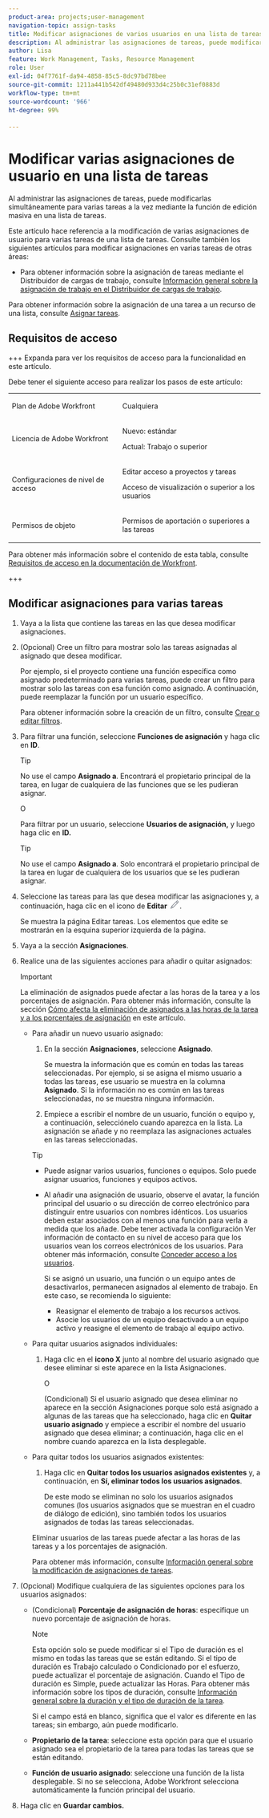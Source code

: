 ```yaml
---
product-area: projects;user-management
navigation-topic: assign-tasks
title: Modificar asignaciones de varios usuarios en una lista de tareas
description: Al administrar las asignaciones de tareas, puede modificarlas simultáneamente para varias tareas a la vez mediante la función de edición masiva en una lista de tareas.
author: Lisa
feature: Work Management, Tasks, Resource Management
role: User
exl-id: 04f7761f-da94-4858-85c5-8dc97bd78bee
source-git-commit: 1211a441b542df49480d933d4c25b0c31ef0883d
workflow-type: tm+mt
source-wordcount: '966'
ht-degree: 99%

---
```


# Modificar varias asignaciones de usuario en una lista de tareas

<!--Audited: 07/2024-->

<!--
<p>There is a similar article in Resource Scheduling and a similar one for Issues; when things change, you might need to update all 3</p>
-->

Al administrar las asignaciones de tareas, puede modificarlas simultáneamente para varias tareas a la vez mediante la función de edición masiva en una lista de tareas.

Este artículo hace referencia a la modificación de varias asignaciones de usuario para varias tareas de una lista de tareas. Consulte también los siguientes artículos para modificar asignaciones en varias tareas de otras áreas:

* Para obtener información sobre la asignación de tareas mediante el Distribuidor de cargas de trabajo, consulte [Información general sobre la asignación de trabajo en el Distribuidor de cargas de trabajo](../../../resource-mgmt/workload-balancer/assign-work-in-workload-balancer.md).

Para obtener información sobre la asignación de una tarea a un recurso de una lista, consulte [Asignar tareas](../../../manage-work/tasks/assign-tasks/assign-tasks.md).

## Requisitos de acceso

+++ Expanda para ver los requisitos de acceso para la funcionalidad en este artículo.

Debe tener el siguiente acceso para realizar los pasos de este artículo:

<table style="table-layout:auto"> 
 <col> 
 <col> 
 <tbody> 
  <tr> 
   <td role="rowheader">Plan de Adobe Workfront</td> 
   <td> <p>Cualquiera</p> </td> 
  </tr> 
  <tr> 
   <td role="rowheader">Licencia de Adobe Workfront</td> 
   <td> <p>Nuevo: estándar</p>
   <p>Actual: Trabajo o superior</p> </td> 
  </tr> 
  <tr> 
   <td role="rowheader">Configuraciones de nivel de acceso</td> 
   <td> <p>Editar acceso a proyectos y tareas</p> <p>Acceso de visualización o superior a los usuarios</p>  </td> 
  </tr> 
  <tr> 
   <td role="rowheader">Permisos de objeto</td> 
   <td> <p>Permisos de aportación o superiores a las tareas</p>  </td> 
  </tr> 
 </tbody> 
</table>

Para obtener más información sobre el contenido de esta tabla, consulte [Requisitos de acceso en la documentación de Workfront](/help/quicksilver/administration-and-setup/add-users/access-levels-and-object-permissions/access-level-requirements-in-documentation.md).

+++

<!--
<div data-mc-conditions="QuicksilverOrClassic.Draft mode">
<h2>When to modify user assignments on tasks</h2>
<p>(NOTE: moved to the new article: /Content/Manage work/Tasks/Assign tasks/modify-task-assignments-overview.htm) </p>
<p>You might want to modify the user assignments for multiple tasks for a variety of reasons, including the following:</p>
<ul>
<li>Users join or leave your team</li>
<li> <p>A user takes a vacation that extends beyond task due dates</p> <note type="note">
When assigning users to work, their availability according to their schedules affects the Planned and Projected Dates of tasks. For information about schedules, see
<a href="../../../administration-and-setup/set-up-workfront/configure-timesheets-schedules/create-schedules.md" class="MCXref xref">Create a schedule</a>.
</note> </li>
<li>A specific role or user is set as the assignee for multiple tasks and you want to quickly modify all items to be assigned to a different user or role</li>
</ul>
<p><strong>How removing assignees affects task hours and allocation percentages</strong></p>
<p>(NOTE: move to the new article: /Content/Manage work/Tasks/Assign tasks/modify-task-assignments-overview.htm) </p>
<p>Removing users can affect task hours and allocation percentages. The effect that removing a user has on the task depends on the Duration Type that was selected for the task. For information about Duration Type, see <a href="../../../manage-work/tasks/taskdurtn/task-duration-and-duration-type.md" class="MCXref xref">Overview of Task Duration and Duration Type</a>.</p>
<p>When you delete a user from a task with the following Duration Types:</p>
<ul>
<li> <p><strong>Simple:</strong> The planned hours assigned to that user are subtracted from the task's total planned hours.</p> <note type="important">
<span class="s1">This could negatively affect your project plan because it changes the total planned hours for the task and the project.</span>
</note> </li>
<li><span class="s1"><strong>Effort Driven:</strong> The allocation percentage does not change for other users.</span> </li>
<li><span class="s1"><strong>Calculated Assignment:</strong> The allocation percentages of other users are adjusted so that the total equals 100%.</span> </li>
<li><span class="s1"><strong>Calculated Work:</strong> The allocation percentage does not change for other users.</span> </li>
</ul>
</div>
-->

## Modificar asignaciones para varias tareas

1. Vaya a la lista que contiene las tareas en las que desea modificar asignaciones.
1. (Opcional) Cree un filtro para mostrar solo las tareas asignadas al asignado que desea modificar.

   Por ejemplo, si el proyecto contiene una función específica como asignado predeterminado para varias tareas, puede crear un filtro para mostrar solo las tareas con esa función como asignado. A continuación, puede reemplazar la función por un usuario específico.

   Para obtener información sobre la creación de un filtro, consulte [Crear o editar filtros](../../../reports-and-dashboards/reports/reporting-elements/create-filters.md).


1. Para filtrar una función, seleccione **Funciones de asignación** y haga clic en **ID**.

   >[!TIP]
   >
   >No use el campo **Asignado a**. Encontrará el propietario principal de la tarea, en lugar de cualquiera de las funciones que se les pudieran asignar.

   O

   Para filtrar por un usuario, seleccione **Usuarios de asignación,** y luego haga clic en **ID.**

   >[!TIP]
   >
   >No use el campo **Asignado a**. Solo encontrará el propietario principal de la tarea en lugar de cualquiera de los usuarios que se les pudieran asignar.

1. Seleccione las tareas para las que desea modificar las asignaciones y, a continuación, haga clic en el icono de **Editar** ![](assets/edit-icon.png).

   Se muestra la página Editar tareas. Los elementos que edite se mostrarán en la esquina superior izquierda de la página.

1. Vaya a la sección **Asignaciones**.
1. Realice una de las siguientes acciones para añadir o quitar asignados:

   >[!IMPORTANT]
   >
   >La eliminación de asignados puede afectar a las horas de la tarea y a los porcentajes de asignación. Para obtener más información, consulte la sección [Cómo afecta la eliminación de asignados a las horas de la tarea y a los porcentajes de asignación](#how-removing-assignees-affects-task-hours-and-allocation-percentages) en este artículo.

   * Para añadir un nuevo usuario asignado:

      1. En la sección **Asignaciones**, seleccione **Asignado**.

         Se muestra la información que es común en todas las tareas seleccionadas. Por ejemplo, si se asigna el mismo usuario a todas las tareas, ese usuario se muestra en la columna **Asignado**. Si la información no es común en las tareas seleccionadas, no se muestra ninguna información.

      1. Empiece a escribir el nombre de un usuario, función o equipo y, a continuación, selecciónelo cuando aparezca en la lista. La asignación se añade y no reemplaza las asignaciones actuales en las tareas seleccionadas.


     >[!TIP]
     >
     > * Puede asignar varios usuarios, funciones o equipos. Solo puede asignar usuarios, funciones y equipos activos.
     >   
     > * Al añadir una asignación de usuario, observe el avatar, la función principal del usuario o su dirección de correo electrónico para distinguir entre usuarios con nombres idénticos. Los usuarios deben estar asociados con al menos una función para verla a medida que los añade. Debe tener activada la configuración Ver información de contacto en su nivel de acceso para que los usuarios vean los correos electrónicos de los usuarios. Para obtener más información, consulte [Conceder acceso a los usuarios](../../../administration-and-setup/add-users/configure-and-grant-access/grant-access-other-users.md).
     > 
     >   Si se asignó un usuario, una función o un equipo antes de desactivarlos, permanecen asignados al elemento de trabajo. En este caso, se recomienda lo siguiente:
     >   
     >     * Reasignar el elemento de trabajo a los recursos activos.
     >     * Asocie los usuarios de un equipo desactivado a un equipo activo y reasigne el elemento de trabajo al equipo activo.


   * Para quitar usuarios asignados individuales:

      1. Haga clic en el **icono X** junto al nombre del usuario asignado que desee eliminar si este aparece en la lista Asignaciones.

         O

         (Condicional) Si el usuario asignado que desea eliminar no aparece en la sección Asignaciones porque solo está asignado a algunas de las tareas que ha seleccionado, haga clic en **Quitar usuario asignado** y empiece a escribir el nombre del usuario asignado que desea eliminar; a continuación, haga clic en el nombre cuando aparezca en la lista desplegable.

   * Para quitar todos los usuarios asignados existentes:

      1. Haga clic en **Quitar todos los usuarios asignados existentes** y, a continuación, en **Sí, eliminar todos los usuarios asignados**.

         De este modo se eliminan no solo los usuarios asignados comunes (los usuarios asignados que se muestran en el cuadro de diálogo de edición), sino también todos los usuarios asignados de todas las tareas seleccionadas.

     Eliminar usuarios de las tareas puede afectar a las horas de las tareas y a los porcentajes de asignación.

     Para obtener más información, consulte [Información general sobre la modificación de asignaciones de tareas](../../../manage-work/tasks/assign-tasks/modify-task-assignments-overview.md).

1. (Opcional) Modifique cualquiera de las siguientes opciones para los usuarios asignados:

   * (Condicional) **Porcentaje de asignación de horas**: especifique un nuevo porcentaje de asignación de horas.

     >[!NOTE]
     >
     >Esta opción solo se puede modificar si el Tipo de duración es el mismo en todas las tareas que se están editando. Si el tipo de duración es Trabajo calculado o Condicionado por el esfuerzo, puede actualizar el porcentaje de asignación. Cuando el Tipo de duración es Simple, puede actualizar las Horas. Para obtener más información sobre los tipos de duración, consulte [Información general sobre la duración y el tipo de duración de la tarea](../../../manage-work/tasks/taskdurtn/task-duration-and-duration-type.md).
     >
     >
     >Si el campo está en blanco, significa que el valor es diferente en las tareas; sin embargo, aún puede modificarlo.

   * **Propietario de la tarea**: seleccione esta opción para que el usuario asignado sea el propietario de la tarea para todas las tareas que se están editando.
   * **Función de usuario asignado**: seleccione una función de la lista desplegable. Si no se selecciona, Adobe Workfront selecciona automáticamente la función principal del usuario.

1. Haga clic en **Guardar cambios.**
